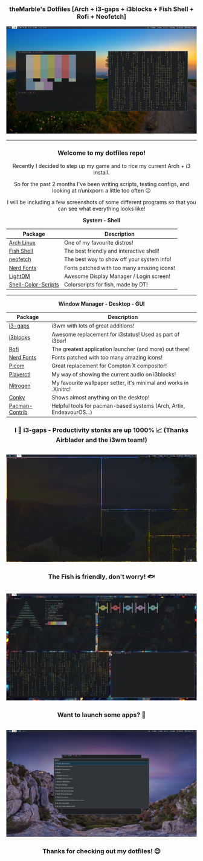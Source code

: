 <div align="center">

### theMarble's Dotfiles [Arch + i3-gaps + i3blocks + Fish Shell + Rofi + Neofetch]
 
![Desktop](https://github.com/theMarblech/dotfiles/blob/main/2020-12-18-172645_1920x1080_scrot.png?raw=true)

------
### Welcome to my dotfiles repo!

Recently I decided to step up my game and to rice my current Arch + i3 install.

So for the past 2 months I've been writing scripts, testing configs, and looking at r/unixporn a little too often 😉

I will be including a few screenshots of some different programs so that you can see what everything looks like!

**System - Shell**

| Package                                                            | Description                                          |
|--------------------------------------------------------------------|------------------------------------------------------|
| [Arch Linux](https://www.archlinux.org/)                           | One of my favourite distros!                         |
| [Fish Shell](https://fishshell.com/)                               | The best friendly and interactive shell!             |
| [neofetch](https://github.com/dylanaraps/neofetch)                 | The best way to show off your system info!           |
| [Nerd Fonts](https://github.com/ryanoasis/nerd-fonts)              | Fonts patched with too many amazing icons!           |
| [LightDM](https://github.com/canonical/lightdm)                    | Awesome Display Manager / Login screen!              |
| [Shell-Color-Scripts](https://gitlab.com/dwt1/shell-color-scripts) | Colorscripts for fish, made by DT!                   |

------

**Window Manager - Desktop - GUI**

| Package                                                                    | Description                                                               |
|----------------------------------------------------------------------------|---------------------------------------------------------------------------|
| [i3-gaps](https://github.com/Airblader/i3)                                 | i3wm with lots of great additions!                                        |
| [i3blocks](https://github.com/vivien/i3blocks)                             | Awesome replacement for i3status! Used as part of i3bar!                  |                  
| [Rofi](https://github.com/DaveDavenport/rofi)                              | The greatest application launcher (and more) out there!                   |
| [Nerd Fonts](https://github.com/ryanoasis/nerd-fonts)                      | Fonts patched with too many amazing icons!                                |
| [Picom](https://github.com/yshui/picom)                                    | Great replacement for Compton X compositor!                               |
| [Playerctl](https://github.com/acrisci/playerctl)                          | My way of showing the current audio on i3blocks!                          |
| [Nitrogen](https://github.com/l3ib/nitrogen)                               | My favourite wallpaper setter, it's minimal and works in .Xinitrc!        |
| [Conky](https://github.com/brndnmtthws/conky)                              | Shows almost anything on the desktop!                                     |
| [Pacman-Contrib](https://www.archlinux.org/packages/?name=pacman-contrib)  | Helpful tools for pacman-based systems (Arch, Artix, EndeavourOS...)      |


### I 💖 i3-gaps - Productivity stonks are up 1000% 📈 (Thanks Airblader and the i3wm team!)
![i3wm](https://github.com/theMarblech/dotfiles/blob/main/2020-12-18-182502_1920x1080_scrot.png?raw=true)
---
### The Fish is friendly, don't worry! 🐟
![fish](https://github.com/theMarblech/dotfiles/blob/main/2020-12-18-183340_1920x1080_scrot.png?raw=true)
---
### Want to launch some apps? 🚀
![rofi](https://github.com/theMarblech/dotfiles/blob/main/2020-12-18-200552_1920x1080_scrot.png?raw=true)
---

### Thanks for checking out my dotfiles! 😊  


